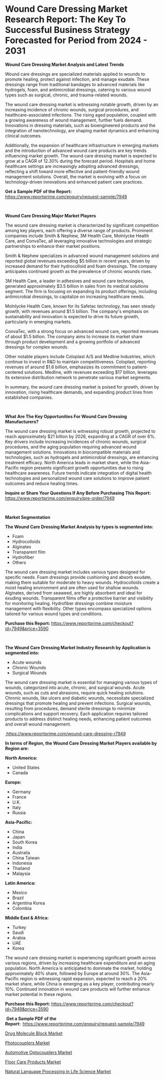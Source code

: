 <p><h1>Wound Care Dressing Market Research Report: The Key To Successful Business Strategy Forecasted for Period from 2024 - 2031</h1></p><p><strong>Wound Care Dressing Market Analysis and Latest Trends</strong></p>
<p><p>Wound care dressings are specialized materials applied to wounds to promote healing, protect against infection, and manage exudate. These dressings range from traditional bandages to advanced materials like hydrogels, foam, and antimicrobial dressings, catering to various wound types such as surgical, chronic, and trauma-related wounds.</p><p>The wound care dressing market is witnessing notable growth, driven by an increasing incidence of chronic wounds, surgical procedures, and healthcare-associated infections. The rising aged population, coupled with a growing awareness of wound management, further fuels demand. Innovations in dressing materials, such as bioengineered products and the integration of nanotechnology, are shaping market dynamics and enhancing clinical outcomes.</p><p>Additionally, the expansion of healthcare infrastructure in emerging markets and the introduction of advanced wound care products are key trends influencing market growth. The wound care dressing market is expected to grow at a CAGR of 12.30% during the forecast period. Hospitals and home healthcare settings are increasingly adopting advanced dressings, reflecting a shift toward more effective and patient-friendly wound management solutions. Overall, the market is evolving with a focus on technology-driven innovations and enhanced patient care practices.</p></p>
<p><strong>Get a Sample PDF of the Report:&nbsp;</strong> <a href="https://www.reportprime.com/enquiry/request-sample/7949?utm_campaign=1106&utm_medium=2&utm_source=Github&utm_content=ia&utm_term=28112024&utm_id=wound-care-dressing">https://www.reportprime.com/enquiry/request-sample/7949</a></p>
<p>&nbsp;</p>
<p><strong>Wound Care Dressing Major Market Players</strong></p>
<p><p>The wound care dressing market is characterized by significant competition among key players, each offering a diverse range of products. Prominent companies include Smith & Nephew, 3M Health Care, Molnlycke Health Care, and ConvaTec, all leveraging innovative technologies and strategic partnerships to enhance their market positions.</p><p>Smith & Nephew specializes in advanced wound management solutions and reported global revenues exceeding $5 billion in recent years, driven by increased demand for their hydrocolloid and foam dressings. The company anticipates continued growth as the prevalence of chronic wounds rises.</p><p>3M Health Care, a leader in adhesives and wound care technologies, generated approximately $3.5 billion in sales from its medical solutions segment. The firm is focusing on expanding its product offerings, including antimicrobial dressings, to capitalize on increasing healthcare needs.</p><p>Molnlycke Health Care, known for its Safetac technology, has seen steady growth, with revenues around $1.5 billion. The company's emphasis on sustainability and innovation is expected to drive its future growth, particularly in emerging markets.</p><p>ConvaTec, with a strong focus on advanced wound care, reported revenues of about $1.5 billion. The company aims to increase its market share through product development and a growing portfolio of advanced dressings for complex wounds.</p><p>Other notable players include Coloplast A/S and Medline Industries, which continue to invest in R&D to maintain competitiveness. Coloplast, reporting revenues of around $1.6 billion, emphasizes its commitment to patient-centered solutions. Medline, with revenues exceeding $17 billion, leverages its extensive distribution network to penetrate various market segments.</p><p>In summary, the wound care dressing market is poised for growth, driven by innovation, rising healthcare demands, and expanding product lines from established companies.</p></p>
<p>&nbsp;</p>
<p><strong>What Are The Key Opportunities For Wound Care Dressing Manufacturers?</strong></p>
<p><p>The wound care dressing market is witnessing robust growth, projected to reach approximately $21 billion by 2026, expanding at a CAGR of over 6%. Key drivers include increasing incidences of chronic wounds, surgical procedures, and the aging population requiring advanced wound management solutions. Innovations in biocompatible materials and technologies, such as hydrogels and antimicrobial dressings, are enhancing treatment efficacy. North America leads in market share, while the Asia-Pacific region presents significant growth opportunities due to rising healthcare awareness. Future trends indicate integration of digital health technologies and personalized wound care solutions to improve patient outcomes and reduce healing times.</p></p>
<p><strong>Inquire or Share Your Questions If Any Before Purchasing This Report:</strong> <a href="https://www.reportprime.com/enquiry/pre-order/7949?utm_campaign=1106&utm_medium=2&utm_source=Github&utm_content=ia&utm_term=28112024&utm_id=wound-care-dressing">https://www.reportprime.com/enquiry/pre-order/7949</a></p>
<p>&nbsp;</p>
<p><strong>Market Segmentation</strong></p>
<p><strong>The Wound Care Dressing Market Analysis by types is segmented into:</strong></p>
<p><ul><li>Foam</li><li>Hydrocolloids</li><li>Alginates</li><li>Transparent film</li><li>Hydrofiber</li><li>Others</li></ul></p>
<p><p>The wound care dressing market includes various types designed for specific needs. Foam dressings provide cushioning and absorb exudate, making them suitable for moderate to heavy wounds. Hydrocolloids create a moist healing environment and are often used for shallow wounds. Alginates, derived from seaweed, are highly absorbent and ideal for exuding wounds. Transparent films offer a protective barrier and visibility for monitoring healing. Hydrofiber dressings combine moisture management with flexibility. Other types encompass specialized options tailored for various wound types and conditions.</p></p>
<p><strong>Purchase this Report:&nbsp;</strong><a href="https://www.reportprime.com/checkout?id=7949&price=3590&utm_campaign=1106&utm_medium=2&utm_source=Github&utm_content=ia&utm_term=28112024&utm_id=wound-care-dressing">https://www.reportprime.com/checkout?id=7949&price=3590</a></p>
<p>&nbsp;</p>
<p><strong>The Wound Care Dressing Market Industry Research by Application is segmented into:</strong></p>
<p><ul><li>Acute wounds</li><li>Chronic Wounds</li><li>Surgical Wounds</li></ul></p>
<p><p>The wound care dressing market is essential for managing various types of wounds, categorized into acute, chronic, and surgical wounds. Acute wounds, such as cuts and abrasions, require quick healing solutions. Chronic wounds, like ulcers and diabetic wounds, necessitate specialized dressings that promote healing and prevent infections. Surgical wounds, resulting from procedures, demand sterile dressings to minimize complications and support recovery. Each application requires tailored products to address distinct healing needs, enhancing patient outcomes and overall wound management.</p></p>
<p><a href="https://www.reportprime.com/wound-care-dressing-r7949?utm_campaign=1106&utm_medium=2&utm_source=Github&utm_content=ia&utm_term=28112024&utm_id=wound-care-dressing">&nbsp;https://www.reportprime.com/wound-care-dressing-r7949</a></p>
<p><strong>In terms of Region, the Wound Care Dressing Market Players available by Region are:</strong></p>
<p>
    <p> <strong> North America: </strong>
        <ul>
            <li>United States</li>
            <li>Canada</li>
        </ul>
        </p> 
    <p> <strong> Europe: </strong>
        <ul>
            <li>Germany</li>
            <li>France</li>
            <li>U.K.</li>
            <li>Italy</li>
            <li>Russia</li>
        </ul>
        </p> 
    <p> <strong> Asia-Pacific: </strong>
        <ul>
            <li>China</li>
            <li>Japan</li>
            <li>South Korea</li>
            <li>India</li>
            <li>Australia</li>
            <li>China Taiwan</li>
            <li>Indonesia</li>
            <li>Thailand</li>
            <li>Malaysia</li>
        </ul>
        </p> 
    <p> <strong> Latin America: </strong>
        <ul>
            <li>Mexico</li>
            <li>Brazil</li>
            <li>Argentina Korea</li>
            <li>Colombia</li>
        </ul>
        </p> 
    <p> <strong> Middle East & Africa: </strong>
        <ul>
            <li>Turkey</li>
            <li>Saudi</li>
            <li>Arabia</li>
            <li>UAE</li>
            <li>Korea</li>
        </ul>
    </p>
    </p>
<p><p>The wound care dressing market is experiencing significant growth across various regions, driven by increasing healthcare expenditure and an aging population. North America is anticipated to dominate the market, holding approximately 40% share, followed by Europe at around 30%. The Asia-Pacific region is witnessing rapid expansion, expected to reach a 20% market share, while China is emerging as a key player, contributing nearly 10%. Continued innovation in wound care products will further enhance market potential in these regions.</p></p>
<p><strong>Purchase this Report: </strong><a href="https://www.reportprime.com/checkout?id=7949&price=3590&utm_campaign=1106&utm_medium=2&utm_source=Github&utm_content=ia&utm_term=28112024&utm_id=wound-care-dressing">https://www.reportprime.com/checkout?id=7949&price=3590</a></p>
<p>&nbsp;<strong>Get a Sample PDF of the Report:&nbsp;&nbsp;</strong><a href="https://www.reportprime.com/enquiry/request-sample/7949?utm_campaign=1106&utm_medium=2&utm_source=Github&utm_content=ia&utm_term=28112024&utm_id=wound-care-dressing">https://www.reportprime.com/enquiry/request-sample/7949</a></p>
<p><strong></strong></p>
<p><p><a href="https://issuu.com/reportprime-2/docs/drug-molecule-block-market-size-203_29b3d9e7b03e90?utm_campaign=1106&utm_medium=2&utm_source=Github&utm_content=ia&utm_term=28112024&utm_id=wound-care-dressing">Drug Molecule Block Market</a></p><p><a href="https://www.linkedin.com/pulse/photocouplers-market-size-trends-102-growth-forecast-from-2024-ibvkf?utm_campaign=1106&utm_medium=2&utm_source=Github&utm_content=ia&utm_term=28112024&utm_id=wound-care-dressing">Photocouplers Market</a></p><p><a href="https://www.linkedin.com/pulse/automotive-optocouplers-market-size-share-analysis-growth-jtsyf?utm_campaign=1106&utm_medium=2&utm_source=Github&utm_content=ia&utm_term=28112024&utm_id=wound-care-dressing">Automotive Optocouplers Market</a></p><p><a href="https://www.linkedin.com/pulse/floor-care-products-market-forecasted-types-applications-growing-hqmae?utm_campaign=1106&utm_medium=2&utm_source=Github&utm_content=ia&utm_term=28112024&utm_id=wound-care-dressing">Floor Care Products Market</a></p><p><a href="https://issuu.com/reportprime-2/docs/natural-language-processing-in-life_ee844d4df3befe?utm_campaign=1106&utm_medium=2&utm_source=Github&utm_content=ia&utm_term=28112024&utm_id=wound-care-dressing">Natural Language Processing in Life Science Market</a></p></p>